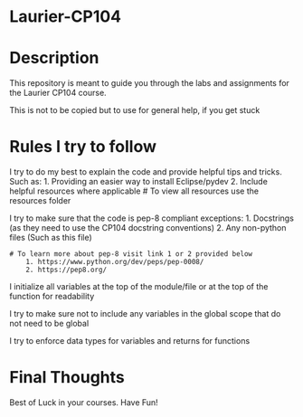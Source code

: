 # Laurier-CP104

# Description
This repository is meant to guide you through the labs and assignments for the Laurier CP104 course.

This is not to be copied but to use for general help, if you get stuck

# Rules I try to follow
I try to do my best to explain the code and provide helpful tips and tricks.
        Such as:
            1. Providing an easier way to install Eclipse/pydev 
            2. Include helpful resources where applicable 
                # To view all resources use the resources folder

I try to make sure that the code is pep-8 compliant
    exceptions:
        1. Docstrings (as they need to use the CP104 docstring conventions)
        2. Any non-python files (Such as this file)

    # To learn more about pep-8 visit link 1 or 2 provided below
        1. https://www.python.org/dev/peps/pep-0008/
        2. https://pep8.org/

I initialize all variables at the top of the module/file or at the top of the function for readability

I try to make sure not to include any variables in the global scope that do not need to be global

I try to enforce data types for variables and returns for functions

# Final Thoughts
Best of Luck in your courses.
Have Fun!